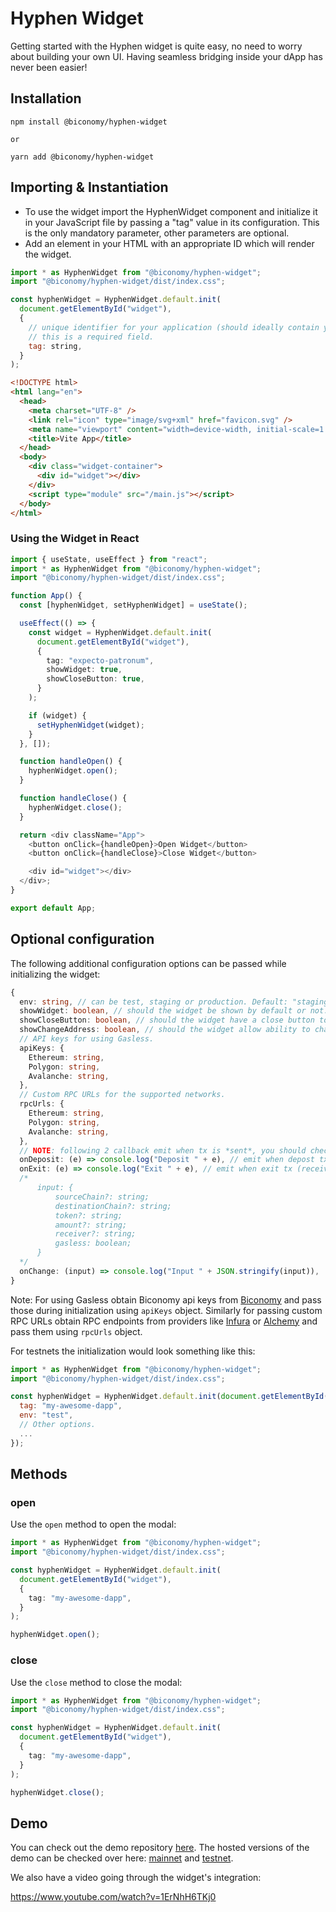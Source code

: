 # Hyphen Widget

Getting started with the Hyphen widget is quite easy, no need to worry about building your own UI. Having seamless bridging inside your dApp has never been easier!

## Installation

```shell
npm install @biconomy/hyphen-widget

or

yarn add @biconomy/hyphen-widget
```

## Importing & Instantiation

- To use the widget import the HyphenWidget component and initialize it in your JavaScript file by passing a "tag" value in its configuration. This is the only mandatory parameter, other parameters are optional.
- Add an element in your HTML with an appropriate ID which will render the widget.

```javascript
import * as HyphenWidget from "@biconomy/hyphen-widget";
import "@biconomy/hyphen-widget/dist/index.css";

const hyphenWidget = HyphenWidget.default.init(
  document.getElementById("widget"),
  {
    // unique identifier for your application (should ideally contain your dApp name),
    // this is a required field.
    tag: string,
  }
);
```

```html
<!DOCTYPE html>
<html lang="en">
  <head>
    <meta charset="UTF-8" />
    <link rel="icon" type="image/svg+xml" href="favicon.svg" />
    <meta name="viewport" content="width=device-width, initial-scale=1.0" />
    <title>Vite App</title>
  </head>
  <body>
    <div class="widget-container">
      <div id="widget"></div>
    </div>
    <script type="module" src="/main.js"></script>
  </body>
</html>
```

### Using the Widget in React

```typescript
import { useState, useEffect } from "react";
import * as HyphenWidget from "@biconomy/hyphen-widget";
import "@biconomy/hyphen-widget/dist/index.css";

function App() {
  const [hyphenWidget, setHyphenWidget] = useState();

  useEffect(() => {
    const widget = HyphenWidget.default.init(
      document.getElementById("widget"),
      {
        tag: "expecto-patronum",
        showWidget: true,
        showCloseButton: true,
      }
    );

    if (widget) {
      setHyphenWidget(widget);
    }
  }, []);

  function handleOpen() {
    hyphenWidget.open();
  }

  function handleClose() {
    hyphenWidget.close();
  }

  return <div className="App">
    <button onClick={handleOpen}>Open Widget</button>
    <button onClick={handleClose}>Close Widget</button>

    <div id="widget"></div>
  </div>;
}

export default App;
```

## Optional configuration

The following additional configuration options can be passed while initializing the widget:

```typescript
{
  env: string, // can be test, staging or production. Default: "staging"
  showWidget: boolean, // should the widget be shown by default or not. Default: false
  showCloseButton: boolean, // should the widget have a close button to close it. Default: false
  showChangeAddress: boolean, // should the widget allow ability to change receiver address. Default: true
  // API keys for using Gasless.
  apiKeys: {
    Ethereum: string,
    Polygon: string,
    Avalanche: string,
  },
  // Custom RPC URLs for the supported networks.
  rpcUrls: {
    Ethereum: string,
    Polygon: string,
    Avalanche: string,
  },
  // NOTE: following 2 callback emit when tx is *sent*, you should check the status by yourself
  onDeposit: (e) => console.log("Deposit " + e), // emit when depost tx is sent
  onExit: (e) => console.log("Exit " + e), // emit when exit tx (receiver will receive tokens) is sent
  /*
      input: {
          sourceChain?: string;
          destinationChain?: string;
          token?: string;
          amount?: string;
          receiver?: string;
          gasless: boolean;
      }
  */
  onChange: (input) => console.log("Input " + JSON.stringify(input)),
}
```

Note: For using Gasless obtain Biconomy api keys from [Biconomy](https://dashboard.biconomy.io/) and pass those during initialization using `apiKeys` object. Similarly for passing custom RPC URLs obtain RPC endpoints from providers like [Infura](https://infura.io/) or [Alchemy](https://www.alchemy.com/) and pass them using `rpcUrls` object.

For testnets the initialization would look something like this:

```javascript
import * as HyphenWidget from "@biconomy/hyphen-widget";
import "@biconomy/hyphen-widget/dist/index.css";

const hyphenWidget = HyphenWidget.default.init(document.getElementById("widget"), {
  tag: "my-awesome-dapp",
  env: "test",
  // Other options.
  ...
});
```

## Methods

### open

Use the `open` method to open the modal:

```typescript
import * as HyphenWidget from "@biconomy/hyphen-widget";
import "@biconomy/hyphen-widget/dist/index.css";

const hyphenWidget = HyphenWidget.default.init(
  document.getElementById("widget"),
  {
    tag: "my-awesome-dapp",
  }
);

hyphenWidget.open();
```

### close

Use the `close` method to close the modal:

```typescript
import * as HyphenWidget from "@biconomy/hyphen-widget";
import "@biconomy/hyphen-widget/dist/index.css";

const hyphenWidget = HyphenWidget.default.init(
  document.getElementById("widget"),
  {
    tag: "my-awesome-dapp",
  }
);

hyphenWidget.close();
```

## Demo

You can check out the demo repository [here](https://github.com/bcnmy/hyphen-widget-demo). The hosted versions of the demo can be checked over here: [mainnet](https://hyphen-widget-demo.biconomy.io/) and [testnet](https://hyphen-widget-demo-test.biconomy.io/).

We also have a video going through the widget's integration:

https://www.youtube.com/watch?v=1ErNhH6TKj0


